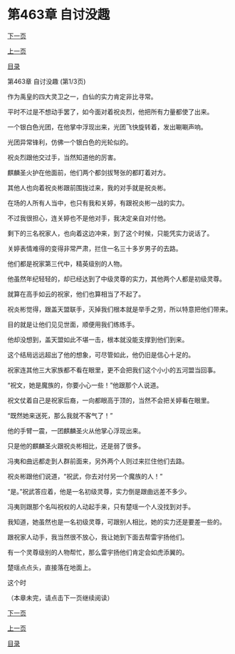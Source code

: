 <h1>第463章    自讨没趣</h1>
            <div><p><a href="./1387_%E7%AC%AC463%E7%AB%A0_%E8%87%AA%E8%AE%A8%E6%B2%A1%E8%B6%A3.md">下一页</a></p><p><a href="./1385_%E7%AC%AC462%E7%AB%A0_%E4%B8%8D%E7%95%99%E6%B4%BB%E5%8F%A3.md">上一页</a></p><p><a href="../">目录</a></p></div>
            <div><p>第463章    自讨没趣 (第1/3页)</p><p>作为禹皇的四大灵卫之一，白仙的实力肯定非比寻常。</p><p>平时不过是不想动手罢了，如今面对着祝炎烈，他把所有力量都使了出来。</p><p>一个银白色光团，在他掌中浮现出来，光团飞快旋转着，发出唰唰声响。</p><p>光团异常锋利，仿佛一个银白色的光轮似的。</p><p>祝炎烈跟他交过手，当然知道他的厉害。</p><p>麒麟圣火护在他面前，他们两个都剑拔弩张的都盯着对方。</p><p>其他人也向着祝炎彬跟前围拢过来，我的对手就是祝炎彬。</p><p>在场的人所有人当中，也只有我和关婷，有跟祝炎彬一战的实力。</p><p>不过我很担心，连关婷也不是他对手，我决定亲自对付他。</p><p>剩下的三名祝家人，也向着这边冲来，到了这个时候，只能凭实力说话了。</p><p>关婷表情难得的变得非常严肃，拦住一名三十多岁男子的去路。</p><p>他们都是祝家第三代中，精英级别的人物。</p><p>他虽然年纪轻轻的，却已经达到了中级灵尊的实力，其他两个人都是初级灵尊。</p><p>就算在高手如云的祝家，他们也算相当了不起了。</p><p>祝炎彬觉得，跟盖天盟联手，灭掉我们根本就是举手之劳，所以特意把他们带来。</p><p>目的就是让他们见见世面，顺便用我们练练手。</p><p>他却没想到，盖天盟如此不堪一击，根本就没能支撑到他们到来。</p><p>这个结局远远超出了他的想象，可尽管如此，他仍旧是信心十足的。</p><p>祝家连其他三大家族都不看在眼里，更不会把我们这个小小的五河盟当回事。</p><p>“祝文，她是魔族的，你要小心一些！”他跟那个人说道。</p><p>祝文仗着自己是祝家后裔，一向都眼高于顶的，当然不会把关婷看在眼里。</p><p>“既然她来送死，那么我就不客气了！”</p><p>他的手臂一震，一团麒麟圣火从他掌心浮现出来。</p><p>只是他的麒麟圣火跟祝炎彬相比，还是弱了很多。</p><p>冯夷和曲远都走到人群前面来，另外两个人则过来拦住他们去路。</p><p>祝炎彬跟他们说道，“祝武，你去对付另一个魔族的人！”</p><p>“是。”祝武答应着，他是一名初级灵尊，实力倒是跟曲远差不多少。</p><p>冯夷则跟那个名叫祝权的人动起手来，只有楚瑶一个人没找到对手。</p><p>我知道，她虽然也是一名初级灵尊，可跟别人相比，她的实力还是要差一些的。</p><p>跟祝家人动手，我当然很不放心，我让她到下面去帮雷宇扬他们。</p><p>有一个灵尊级别的人物帮忙，那么雷宇扬他们肯定会如虎添翼的。</p><p>楚瑶点点头，直接落在地面上。</p><p>这个时</p><p>（本章未完，请点击下一页继续阅读）</p></div>
            <div><p><a href="./1387_%E7%AC%AC463%E7%AB%A0_%E8%87%AA%E8%AE%A8%E6%B2%A1%E8%B6%A3.md">下一页</a></p><p><a href="./1385_%E7%AC%AC462%E7%AB%A0_%E4%B8%8D%E7%95%99%E6%B4%BB%E5%8F%A3.md">上一页</a></p><p><a href="../">目录</a></p></div>